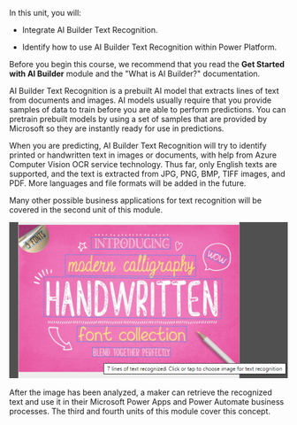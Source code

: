 In this unit, you will:

-   Integrate AI Builder Text Recognition.

-   Identify how to use AI Builder Text Recognition within Power Platform.

Before you begin this course, we recommend that you read the **Get Started with AI Builder** module and the "What is AI Builder?" documentation.

AI Builder Text Recognition is a prebuilt AI model that extracts lines of text from documents and images. AI models usually require that you provide samples of data to train before you are able to perform predictions. You can pretrain prebuilt models by using a set of samples that are provided by Microsoft so they are instantly ready for use in predictions.

When you are predicting, AI Builder Text Recognition will try to identify printed or handwritten text in images or documents, with help from Azure Computer Vision OCR service technology. Thus far, only English texts are supported, and the text is extracted from JPG, PNG, BMP, TIFF images, and PDF. More languages and file formats will be added in the future.

Many other possible business applications for text recognition will be covered in the second unit of this module.

![Sample image with various types of text](../media/image1.png)

After the image has been analyzed, a maker can retrieve the recognized text and use it in their Microsoft Power Apps and Power Automate business processes. The third and fourth units of this module cover this concept.
